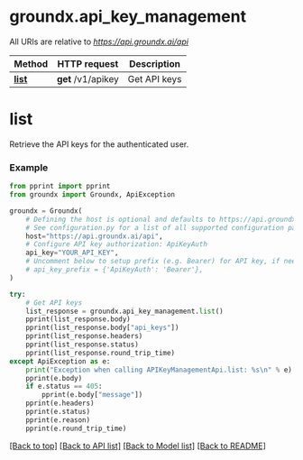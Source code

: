 # groundx.api_key_management

All URIs are relative to *https://api.groundx.ai/api*

Method | HTTP request | Description
------------- | ------------- | -------------
[**list**](#list) | **get** /v1/apikey | Get API keys

# **list**

Retrieve the API keys for the authenticated user.

### Example

```python
from pprint import pprint
from groundx import Groundx, ApiException

groundx = Groundx(
    # Defining the host is optional and defaults to https://api.groundx.ai/api
    # See configuration.py for a list of all supported configuration parameters.
    host="https://api.groundx.ai/api",
    # Configure API key authorization: ApiKeyAuth
    api_key="YOUR_API_KEY",
    # Uncomment below to setup prefix (e.g. Bearer) for API key, if needed
    # api_key_prefix = {'ApiKeyAuth': 'Bearer'},
)

try:
    # Get API keys
    list_response = groundx.api_key_management.list()
    pprint(list_response.body)
    pprint(list_response.body["api_keys"])
    pprint(list_response.headers)
    pprint(list_response.status)
    pprint(list_response.round_trip_time)
except ApiException as e:
    print("Exception when calling APIKeyManagementApi.list: %s\n" % e)
    pprint(e.body)
    if e.status == 405:
        pprint(e.body["message"])
    pprint(e.headers)
    pprint(e.status)
    pprint(e.reason)
    pprint(e.round_trip_time)
```

[[Back to top]](#__pageTop) [[Back to API list]](../../../README.md#documentation-for-api-endpoints) [[Back to Model list]](../../../README.md#documentation-for-models) [[Back to README]](../../../README.md)

